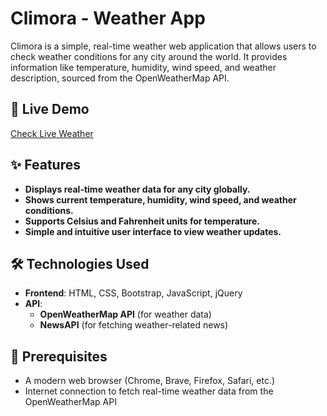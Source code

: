 # Climora - Weather App
Climora is a simple, real-time weather web application that allows users to check weather conditions for any city around the world. It provides information like temperature, humidity, wind speed, and weather description, sourced from the OpenWeatherMap API.

## 🚀 Live Demo
[Check Live Weather]()

## ✨ Features
-   **Displays real-time weather data for any city globally.**
-   **Shows current temperature, humidity, wind speed, and weather conditions.**
-   **Supports Celsius and Fahrenheit units for temperature.**
-   **Simple and intuitive user interface to view weather updates.**

## 🛠️ Technologies Used
- **Frontend**: HTML, CSS, Bootstrap, JavaScript, jQuery
- **API**: 
   - **OpenWeatherMap API** (for weather data)
   - **NewsAPI** (for fetching weather-related news)

## 🔧 Prerequisites
* A modern web browser (Chrome, Brave, Firefox, Safari, etc.)
* Internet connection to fetch real-time weather data from the OpenWeatherMap API
